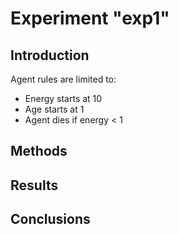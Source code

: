 # Experiment "exp1"

## Introduction

Agent rules are limited to:

* Energy starts at 10
* Age starts at 1
* Agent dies if energy < 1

 

## Methods

## Results

## Conclusions